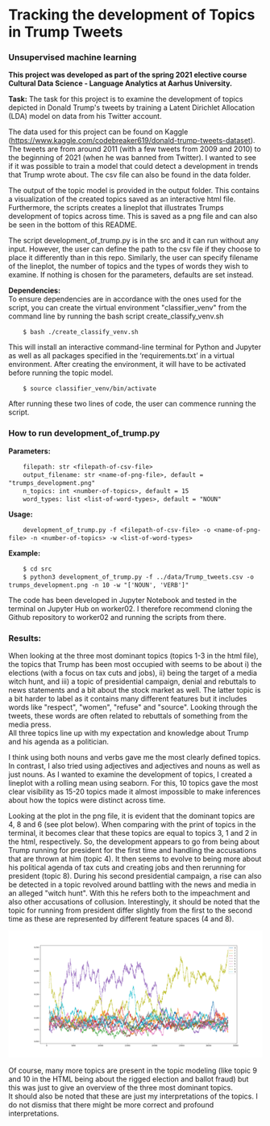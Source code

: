 # Tracking the development of Topics in Trump Tweets
### Unsupervised machine learning
**This project was developed as part of the spring 2021 elective course Cultural Data Science - Language Analytics at Aarhus University.** <br>

__Task:__ The task for this project is to examine the development of topics depicted in Donald Trump's tweets by training a Latent Dirichlet Allocation (LDA) model on data from his Twitter account. 

The data used for this project can be found on Kaggle (https://www.kaggle.com/codebreaker619/donald-trump-tweets-dataset). The tweets are from around 2011 (with a few tweets from 2009 and 2010) to the beginning of 2021 (when he was banned from Twitter). I wanted to see if it was possible to train a model that could detect a development in trends that Trump wrote about. The csv file can also be found in the data folder. <br>

The output of the topic model is provided in the output folder. This contains a visualization of the created topics saved as an interactive html file. Furthermore, the scripts creates a lineplot that illustrates Trumps development of topics across time. This is saved as a png file and can also be seen in the bottom of this README. 

The script development_of_trump.py is in the src and it can run without any input. However, the user can define the path to the csv file if they choose to place it differently than in this repo. Similarly, the user can specify filename of the lineplot, the number of topics and the types of words they wish to examine. If nothing is chosen for the parameters, defaults are set instead.

__Dependencies:__ <br>
To ensure dependencies are in accordance with the ones used for the script, you can create the virtual environment "classifier_venv" from the command line by running the bash script create_classify_venv.sh

```
    $ bash ./create_classify_venv.sh
```
This will install an interactive command-line terminal for Python and Jupyter as well as all packages specified in the ‘requirements.txt’ in a virtual environment. 
After creating the environment, it will have to be activated before running the topic model.
```    
    $ source classifier_venv/bin/activate
```
After running these two lines of code, the user can commence running the script. <br>

### How to run development_of_trump.py <br>

__Parameters:__ <br>
```
    filepath: str <filepath-of-csv-file>
    output_filename: str <name-of-png-file>, default = "trumps_development.png"
    n_topics: int <number-of-topics>, default = 15
    word_types: list <list-of-word-types>, default = "NOUN"
```
    
__Usage:__ <br>
```
    development_of_trump.py -f <filepath-of-csv-file> -o <name-of-png-file> -n <number-of-topics> -w <list-of-word-types>
```
    
__Example:__ <br>
```
    $ cd src
    $ python3 development_of_trump.py -f ../data/Trump_tweets.csv -o trumps_development.png -n 10 -w "['NOUN', 'VERB']"

```

The code has been developed in Jupyter Notebook and tested in the terminal on Jupyter Hub on worker02. I therefore recommend cloning the Github repository to worker02 and running the scripts from there. 

### Results:
When looking at the three most dominant topics (topics 1-3 in the html file), the topics that Trump has been most occupied with seems to be about i) the elections (with a focus on tax cuts and jobs), ii) being the target of a media witch hunt, and iii) a topic of presidential campaign, denial and rebuttals to news statements and a bit about the stock market as well. The latter topic is a bit harder to label as it contains many different features but it includes words like "respect", "women", "refuse" and "source". Looking through the tweets, these words are often related to rebuttals of something from the media press. <br>
All three topics line up with my expectation and knowledge about Trump and his agenda as a politician. <br>

I think using both nouns and verbs gave me the most clearly defined topics. In contrast, I also tried using adjectives and adjectives and nouns as well as just nouns.
As I wanted to examine the development of topics, I created a lineplot with a rolling mean using seaborn. For this, 10 topics gave the most clear visibility as 15-20 topics made it almost impossible to make inferences about how the topics were distinct across time. <br>

Looking at the plot in the png file, it is evident that the dominant topics are 4, 8 and 6 (see plot below). When comparing with the print of topics in the terminal, it becomes clear that these topics are equal to topics 3, 1 and 2 in the html, respectively. So, the development appears to go from being about Trump running for president for the first time and handling the accusations that are thrown at him (topic 4). It then seems to evolve to being more about his political agenda of tax cuts and creating jobs and then rerunning for president (topic 8). During his second presidential campaign, a rise can also be detected in a topic revolved around battling with the news and media in an alleged "witch hunt". With this he refers both to the impeachment and also other accusations of collusion. Interestingly, it should be noted that the topic for running from president differ slightly from the first to the second time as these are represented by different feature spaces (4 and 8). <br>

![alt text](https://github.com/miemartinez/TrumpTweetsClassification/blob/main/output/trumps_development.png?raw=true)

Of course, many more topics are present in the topic modeling (like topic 9 and 10 in the HTML being about the rigged election and ballot fraud) but this was just to give an overview of the three most dominant topics. <br>
It should also be noted that these are just my interpretations of the topics. I do not dismiss that there might be more correct and profound interpretations.
